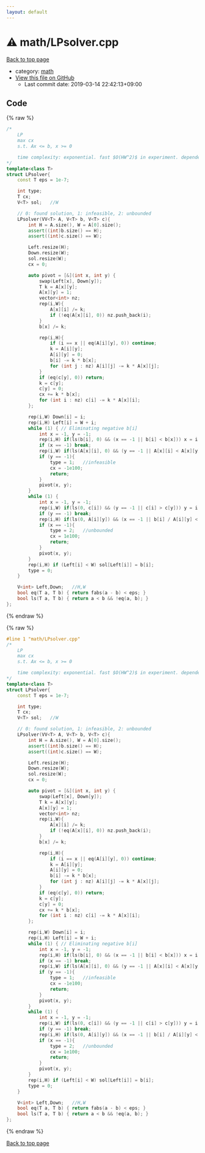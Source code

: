 ```yaml
---
layout: default
---
```


<!-- mathjax config similar to math.stackexchange -->
<script type="text/javascript" async
  src="https://cdnjs.cloudflare.com/ajax/libs/mathjax/2.7.5/MathJax.js?config=TeX-MML-AM_CHTML">
</script>
<script type="text/x-mathjax-config">
  MathJax.Hub.Config({
    TeX: { equationNumbers: { autoNumber: "AMS" }},
    tex2jax: {
      inlineMath: [ ['$','$'] ],
      processEscapes: true
    },
    "HTML-CSS": { matchFontHeight: false },
    displayAlign: "left",
    displayIndent: "2em"
  });
</script>

<script type="text/javascript" src="https://cdnjs.cloudflare.com/ajax/libs/jquery/3.4.1/jquery.min.js"></script>
<script src="https://cdn.jsdelivr.net/npm/jquery-balloon-js@1.1.2/jquery.balloon.min.js" integrity="sha256-ZEYs9VrgAeNuPvs15E39OsyOJaIkXEEt10fzxJ20+2I=" crossorigin="anonymous"></script>
<script type="text/javascript" src="../../assets/js/copy-button.js"></script>
<link rel="stylesheet" href="../../assets/css/copy-button.css" />


# :warning: math/LPsolver.cpp

<a href="../../index.html">Back to top page</a>

* category: <a href="../../index.html#7e676e9e663beb40fd133f5ee24487c2">math</a>
* <a href="{{ site.github.repository_url }}/blob/master/math/LPsolver.cpp">View this file on GitHub</a>
    - Last commit date: 2019-03-14 22:42:13+09:00




## Code

<a id="unbundled"></a>
{% raw %}
```cpp
/*
	LP
	max cx
	s.t. Ax <= b, x >= 0

	time complexity: exponential. fast $O(HW^2)$ in experiment. dependent on the modeling.
*/
template<class T>
struct LPsolver{
	const T eps = 1e-7;

	int type;
	T cx;
	V<T> sol;   //W

	// 0: found solution, 1: infeasible, 2: unbounded
	LPsolver(VV<T> A, V<T> b, V<T> c){
		int H = A.size(), W = A[0].size();
		assert((int)b.size() == H);
		assert((int)c.size() == W);

		Left.resize(H);
		Down.resize(W);
		sol.resize(W);
		cx = 0;

		auto pivot = [&](int x, int y) {
			swap(Left[x], Down[y]);
			T k = A[x][y];
			A[x][y] = 1;
			vector<int> nz;
			rep(i,W){
				A[x][i] /= k;
				if (!eq(A[x][i], 0)) nz.push_back(i);
			}
			b[x] /= k;

			rep(i,H){
				if (i == x || eq(A[i][y], 0)) continue;
				k = A[i][y];
				A[i][y] = 0;
				b[i] -= k * b[x];
				for (int j : nz) A[i][j] -= k * A[x][j];
			}
			if (eq(c[y], 0)) return;
			k = c[y];
			c[y] = 0;
			cx += k * b[x];
			for (int i : nz) c[i] -= k * A[x][i];
		};

		rep(i,W) Down[i] = i;
		rep(i,H) Left[i] = W + i;
		while (1) { // Eliminating negative b[i]
			int x = -1, y = -1;
			rep(i,H) if(ls(b[i], 0) && (x == -1 || b[i] < b[x])) x = i;
			if (x == -1) break;
			rep(i,W) if(ls(A[x][i], 0) && (y == -1 || A[x][i] < A[x][y])) y = i;
			if (y == -1){
				type = 1;   //infeasible
				cx = -1e100;
				return;
			}
			pivot(x, y);
		}
		while (1) {
			int x = -1, y = -1;
			rep(i,W) if(ls(0, c[i]) && (y == -1 || c[i] > c[y])) y = i;
			if (y == -1) break;
			rep(i,H) if(ls(0, A[i][y]) && (x == -1 || b[i] / A[i][y] < b[x] / A[x][y])) x = i;
			if (x == -1){
				type = 2;   //unbounded
				cx = 1e100;
				return;
			}
			pivot(x, y);
		}
		rep(i,H) if (Left[i] < W) sol[Left[i]] = b[i];
		type = 0;
	}

	V<int> Left,Down;   //H,W
	bool eq(T a, T b) { return fabs(a - b) < eps; }
	bool ls(T a, T b) { return a < b && !eq(a, b); }
};

```
{% endraw %}

<a id="bundled"></a>
{% raw %}
```cpp
#line 1 "math/LPsolver.cpp"
/*
	LP
	max cx
	s.t. Ax <= b, x >= 0

	time complexity: exponential. fast $O(HW^2)$ in experiment. dependent on the modeling.
*/
template<class T>
struct LPsolver{
	const T eps = 1e-7;

	int type;
	T cx;
	V<T> sol;   //W

	// 0: found solution, 1: infeasible, 2: unbounded
	LPsolver(VV<T> A, V<T> b, V<T> c){
		int H = A.size(), W = A[0].size();
		assert((int)b.size() == H);
		assert((int)c.size() == W);

		Left.resize(H);
		Down.resize(W);
		sol.resize(W);
		cx = 0;

		auto pivot = [&](int x, int y) {
			swap(Left[x], Down[y]);
			T k = A[x][y];
			A[x][y] = 1;
			vector<int> nz;
			rep(i,W){
				A[x][i] /= k;
				if (!eq(A[x][i], 0)) nz.push_back(i);
			}
			b[x] /= k;

			rep(i,H){
				if (i == x || eq(A[i][y], 0)) continue;
				k = A[i][y];
				A[i][y] = 0;
				b[i] -= k * b[x];
				for (int j : nz) A[i][j] -= k * A[x][j];
			}
			if (eq(c[y], 0)) return;
			k = c[y];
			c[y] = 0;
			cx += k * b[x];
			for (int i : nz) c[i] -= k * A[x][i];
		};

		rep(i,W) Down[i] = i;
		rep(i,H) Left[i] = W + i;
		while (1) { // Eliminating negative b[i]
			int x = -1, y = -1;
			rep(i,H) if(ls(b[i], 0) && (x == -1 || b[i] < b[x])) x = i;
			if (x == -1) break;
			rep(i,W) if(ls(A[x][i], 0) && (y == -1 || A[x][i] < A[x][y])) y = i;
			if (y == -1){
				type = 1;   //infeasible
				cx = -1e100;
				return;
			}
			pivot(x, y);
		}
		while (1) {
			int x = -1, y = -1;
			rep(i,W) if(ls(0, c[i]) && (y == -1 || c[i] > c[y])) y = i;
			if (y == -1) break;
			rep(i,H) if(ls(0, A[i][y]) && (x == -1 || b[i] / A[i][y] < b[x] / A[x][y])) x = i;
			if (x == -1){
				type = 2;   //unbounded
				cx = 1e100;
				return;
			}
			pivot(x, y);
		}
		rep(i,H) if (Left[i] < W) sol[Left[i]] = b[i];
		type = 0;
	}

	V<int> Left,Down;   //H,W
	bool eq(T a, T b) { return fabs(a - b) < eps; }
	bool ls(T a, T b) { return a < b && !eq(a, b); }
};

```
{% endraw %}

<a href="../../index.html">Back to top page</a>

